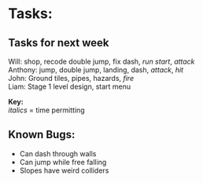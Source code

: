 # Tasks:

## Tasks for next week
Will: shop, recode double jump, fix dash, *run start*, *attack*\
Anthony: jump, double jump, landing, dash, *attack*, *hit*\
John: Ground tiles, pipes, hazards, *fire*\
Liam: Stage 1 level design, start menu

**Key:**\
*italics* = time permitting

## Known Bugs:
- Can dash through walls
- Can jump while free falling
- Slopes have weird colliders